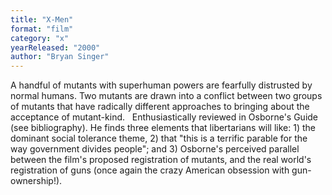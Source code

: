 ```yaml
---
title: "X-Men"
format: "film"
category: "x"
yearReleased: "2000"
author: "Bryan Singer"
---
```

A handful of mutants with superhuman powers  are fearfully distrusted by normal humans. Two mutants are drawn  into a conflict between two groups of mutants that have radically  different approaches to bringing about the acceptance of  mutant-kind.
 
Enthusiastically reviewed in Osborne's Guide (see bibliography). He finds three elements  that libertarians will like: 1) the dominant social tolerance theme,  2) that "this is a terrific parable for the way government divides  people"; and 3) Osborne's perceived parallel between the film's  proposed registration of mutants, and the real world's registration  of guns (once again the crazy American obsession with  gun-ownership!).
